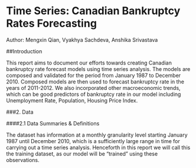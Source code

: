 # Time Series: Canadian Bankruptcy Rates Forecasting
Author: Mengxin Qian, Vyakhya Sachdeva, Anshika Srivastava

##Introduction

This report aims to document our efforts towards creating Canadian bankruptcy rate forecast models using time series analysis. The models are composed and validated for the period from  January 1987 to December 2010. Composed models are then used to forecast bankruptcy rate in the years of 2011-2012. We also incorporated other macroeconomic trends, which can be good predictors of bankruptcy rate in our model including Unemployment Rate, Population, Housing Price Index.

###2. Data

####2.1 Data Summaries & Definitions

The dataset has information at a monthly granularity level starting January 1987 until December 2010, which is a sufficiently large range in time for carrying out a time series analysis. Henceforth in this report we will call this the training dataset, as our model will be “trained” using these observations. 

